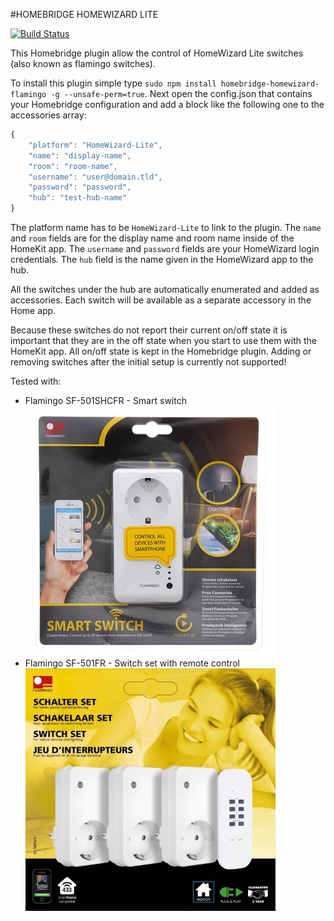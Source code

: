 #HOMEBRIDGE HOMEWIZARD LITE

[![Build Status](https://travis-ci.com/beele/HomebridgeHomeWizardLite.svg?branch=master)](https://travis-ci.com/beele/HomebridgeHomeWizardLite)

This Homebridge plugin allow the control of HomeWizard Lite switches (also known as flamingo switches).

To install this plugin simple type `sudo npm install homebridge-homewizard-flamingo -g --unsafe-perm=true`.
Next open the config.json that contains your Homebridge configuration and add a block like the following one to the accessories array:

```javascript
{
    "platform": "HomeWizard-Lite",
    "name": "display-name",
    "room": "room-name",
    "username": "user@domain.tld",
    "password": "password",
    "hub": "test-hub-name"
}
```

The platform name has to be `HomeWizard-Lite` to link to the plugin.
The `name` and `room` fields are for the display name and room name inside of the HomeKit app.
The `username` and `password` fields are your HomeWizard login credentials.
The `hub` field is the name given in the HomeWizard app to the hub.

All the switches under the hub are automatically enumerated and added as accessories.
Each switch will be available as a separate accessory in the Home app.

Because these switches do not report their current on/off state it is important that they are in the off state when you start to use them with the HomeKit app.
All on/off state is kept in the Homebridge plugin.
Adding or removing switches after the initial setup is currently not supported! 

Tested with:

- Flamingo SF-501SHCFR - Smart switch
  <br/>![Smart switch](resources/img/smart-switch.jpg?raw=true "Smart switch")
- Flamingo SF-501FR - Switch set with remote control
  <br/>![Switch set](resources/img/switch-set.jpg?raw=true "Switch set")
